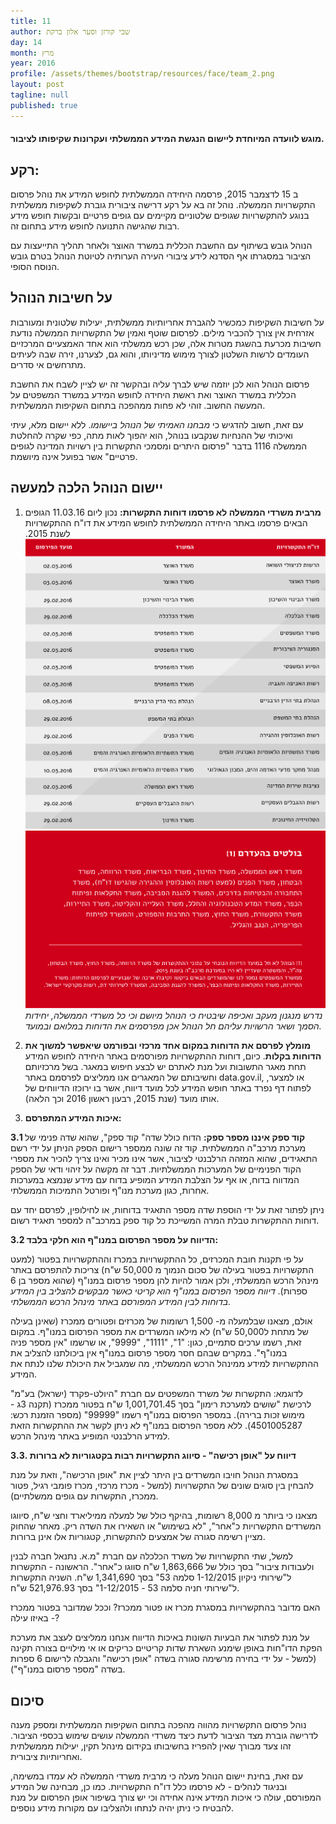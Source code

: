 ```yaml
---
title: 11
author: שבי קורזן וסער אלון ברקת
day: 14
month: מרץ
year: 2016
profile: /assets/themes/bootstrap/resources/face/team_2.png
layout: post
tagline: null
published: true
---
```


#### מוגש לוועדה המיוחדת ליישום הנגשת המידע הממשלתי ועקרונות שקיפותו לציבור.‎

## רקע:

ב 15 לדצמבר 2015, פרסמה היחידה הממשלתית לחופש המידע את נוהל פרסום התקשרויות הממשלה. נוהל זה בא על רקע דרישה ציבורית גוברת לשקיפות ממשלתית בנוגע להתקשרויות שגופים שלטוניים מקיימים עם גופים פרטיים ובקשות חופש מידע רבות שהגישה התנועה לחופש מידע בתחום זה.

הנוהל גובש בשיתוף עם החשבת הכללית במשרד האוצר ולאחר תהליך התייעצות עם הציבור במסגרתו אף הסדנא לידע ציבורי העירה הערותיה לטיוטת הנוהל בטרם גובש הנוסח הסופי.


## על חשיבות הנוהל

על חשיבות השקיפות כמכשיר להגברת אחריותיות ממשלתית, יעילות שלטונית ומעורבות אזרחית אין צורך להכביר מילים. לפרסום שוטף ואמין של התקשרויות הממשלה נודעת חשיבות מכרעת בהשגת מטרות אלה, שכן רכש ממשלתי הוא אחד האמצעיים המרכזיים העומדים לרשות השלטון לצורך מימוש מדיניותו, והוא גם, לצערנו, זירה שבה לעיתים מתרחשים אי סדרים.

פרסום הנוהל הוא לכן יוזמה שיש לברך עליה ובהקשר זה יש לציין לשבח את החשבת הכללית במשרד האוצר ואת ראשת היחידה לחופש המידע במשרד המשפטים על המעשה החשוב. זוהי לא פחות ממהפכה בתחום השקיפות הממשלתית.

עם זאת, חשוב להדגיש כי _מבחנו האמיתי של הנוהל ביישומו_. ללא יישום מלא, עיתי ואיכותי של ההנחיות שנקבעו בנוהל, הוא יהפוך לאות מתה, כפי שקרה להחלטת הממשלה 1116 בדבר "פרסום היתרים ומסמכי התקשרות בין רשויות המדינה לגופים פרטיים" אשר בפועל אינה מיושמת.

## יישום הנוהל הלכה למעשה

1. __מרבית משרדי הממשלה לא פרסמו דוחות התקשרות:__ נכון ליום 11.03.16 הגופים הבאים פרסמו באתר היחידה הממשלתית לחופש המידע את דו"ח ההתקשרויות לשנת 2015.
![table](/assets/themes/bootstrap/resources/table_14_3.png)
![table](/assets/themes/bootstrap/resources/table_14_3_red.png)
_נדרש מנגנון מעקב ואכיפה שיבטיח כי הנוהל מיושם וכי כל משרדי הממשלה, יחידות הסמך ושאר הרשויות עליהם חל הנוהל אכן מפרסמים את הדוחות במלואם ובמועד._

2. __מומלץ לפרסם את הדוחות במקום אחד מרכזי ובפורמט שיאפשר למשוך את הדוחות בקלות__. כיום, דוחות ההתקשרויות מפורסמים באתר היחידה לחופש המידע תחת מאגר התשובות ועל מנת לאתרם יש לבצע חיפוש במאגר. בשל מרכזיותם וחשיבותם של המאגרים אנו ממליצים לפרסמם  באתר data.gov.il, או למצער, לפתוח דף נפרד באתר חופש המידע לכל מועד דיווח, אשר בו ירוכזו הדיווחים של אותו מועד (שנת 2015, רבעון ראשון 2016 וכך הלאה).

3. __איכות המידע המתפרסם:__

__3.1  קוד ספק איננו מספר ספק:__ הדוח כולל שדה" קוד ספק", שהוא שדה פנימי של מערכת מרכב"ה הממשלתית. קוד זה שונה ממספר רישום הספק הניתן על ידי רשם התאגידים, שהוא המזהה הרלבנטי לציבור, אשר אינו מכיר ואינו צריך להכיר את מספרי הקוד הפנימיים של המערכות הממשלתיות. דבר זה מקשה על זיהוי ודאי של הספק המדווח בדוח, או אף על הצלבת המידע המופיע בדוח עם מידע שנמצא במערכות  אחרות, כגון מערכת מנו"ף ופורטל התמיכות הממשלתי.

ניתן לפתור זאת על ידי הוספת שדה מספר התאגיד בדוחות, או לחילופין, לפרסם יחד עם דוחות ההתקשרות טבלת המרה המשייכת כל קוד ספק במרכב"ה למספר תאגיד רשום.

__3.2 הדיווח על מספר הפרסום במנו"ף הוא חלקי בלבד:__

על פי תקנות חובת המכרזים, כל ההתקשרויות במכרז וההתקשרויות בפטור (למעט התקשרויות בפטור בעילה של סכום הנמוך מ 50,000 ש"ח) צריכות להתפרסם באתר מינהל הרכש הממשלתי, ולכן אמור להיות להן מספר פרסום במנו"ף (שהוא מספר בן 6 ספרות). _דיווח מספר הפרסום במנו"ף הוא קריטי כאשר מבקשים להצליב בין המידע בדוחות לבין המידע המפורסם באתר מינהל הרכש הממשלתי._

אולם, מצאנו שבלמעלה מ- 1,500 רשומות של מכרזים ופטורים ממכרז (שאינן בעילה של מתחת ל50,000 ש"ח) לא מילאו המשרדים את מספר הפרסום במנו"ף. במקום זאת, רשמו ערכים סתמיים, כגון: "1", "1111", "9999", או שרשמו "אין מספר פניה במנו"ף". במקרים שבהם חסר מספר פרסום במנו"ף אין ביכולתנו להצליב את ההתקשרויות למידע ממינהל הרכש הממשלתי, מה שמגביל את היכולת שלנו לנתח את המידע.

לדוגמא: התקשרות של משרד המשפטים עם חברת "היולט-פקרד (ישראל) בע"מ" לרכישת "שושים למערכת רימון" בסך 1,001,701.45 ש"ח בפטור ממכרז (תקנה 3ג - מימוש זכות ברירה). במספר הפרסום במנו"ף רשמו "99999" (מספר הזמנת רכש: 4501005287). ללא מספר הפרסום במנו"ף לא ניתן לקשר את ההתקשרות הזאת למידע הרלבנטי המופיע באתר מינהל הרכש.

__3.3. דיווח על "אופן רכישה" - סיווג התקשרויות רבות בקטגוריות לא ברורות__

במסגרת הנוהל חויבו המשרדים בין היתר לציין את "אופן הרכישה", וזאת על מנת להבחין בין סוגים שונים של התקשרויות (למשל - מכרז מרכזי, מכרז פומבי רגיל, פטור ממכרז, התקשרות עם גופים ממשלתיים).

מצאנו כי ביותר מ 8,000 רשומות, בהיקף כולל של למעלה ממיליארד וחצי ש"ח, סיווגו המשרדים התקשרויות כ"אחר", "לא בשימוש" או השאירו את השדה ריק. מאחר שהחוק מציין רשימה סגורה של אמצעים להתקשרות, קטגוריות אלו אינן ברורות.

למשל, שתי התקשרויות של משרד הכלכלה עם חברת "מ.א. נתנאל חברה לבנין ולעבודות ציבור" בסך כולל של 1,863,666 ש"ח סווגו כ"אחר". הראשונה - התקשרות ל"שירותי ניקיון 1-12/2015 סלמה 53" בסך 1,341,690 ש"ח. השניה התקשרות ל"שירותי חניה סלמה 53 - 1-12/2015" בסך 521,976.93 ש"ח.

האם מדובר בהתקשרויות במסגרת מכרז או פטור ממכרז? וככל שמדובר בפטור ממכרז - באיזו עילה?

על מנת לפתור את הבעיות השונות באיכות הדיווח אנחנו ממליצים לעצב את מערכת הפקת הדו"חות באופן שימנע השארת שדות קריטיים כריקים או אי מילויים בצורה תקינה (למשל - על ידי בחירה מרשימה סגורה בשדה "אופן רכישה" והגבלה לרישום 6 ספרות בשדה "מספר פרסום במנו"ף").

## סיכום

נוהל פרסום התקשרויות מהווה מהפכה בתחום השקיפות הממשלתית ומספק מענה לדרישה גוברת מצד הציבור לדעת כיצד משרדי הממשלה עושים שימוש בכספי הציבור. זהו צעד מבורך שאין להפריז בחשיבותו בקידום מינהל תקין, יעילות מממשלתית ואחריותיות ציבורית.

עם זאת, בחינת יישום הנוהל מעלה כי מרבית משרדי הממשלה לא עמדו במשימה, ובניגוד לנהלים - לא פרסמו כלל דו"ח התקשרויות. כמו כן, מבחינה של המידע המפורסם, עולה כי איכות המידע אינה אחידה וכי יש צורך בשיפור אופן הפרסום על מנת להבטיח כי ניתן יהיה לנתחו ולהצליבו עם מקורות מידע נוספים.
